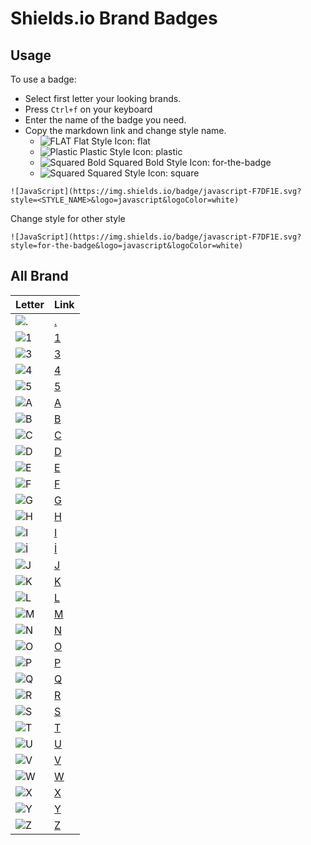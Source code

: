 # Shields.io Brand Badges

## Usage
To use a badge:
- Select first letter your looking brands.
- Press ```Ctrl+f``` on your keyboard
- Enter the name of the badge you need.
- Copy the markdown link and change style name.
  - ![FLAT](https://img.shields.io/badge/Flat-000000.svg?style=flat) Flat Style Icon: flat
  - ![Plastic](https://img.shields.io/badge/Plastic-000000.svg?style=plastic) Plastic Style Icon: plastic
  - ![Squared Bold](https://img.shields.io/badge/Squared/Bold-000000.svg?style=for-the-badge) Squared Bold Style Icon: for-the-badge
  - ![Squared](https://img.shields.io/badge/Square-000000.svg?style=square) Squared Style Icon: square

```
![JavaScript](https://img.shields.io/badge/javascript-F7DF1E.svg?style=<STYLE_NAME>&logo=javascript&logoColor=white)
```
Change style for other style

```
![JavaScript](https://img.shields.io/badge/javascript-F7DF1E.svg?style=for-the-badge&logo=javascript&logoColor=white)
```

## All Brand

| Letter                                                                              | Link                     |
| ----------------------------------------------------------------------------------- | ------------------------ |
| ![.](https://img.shields.io/badge/.-FFFFFF.svg?style=for-the-badge&logoColor=white) | [.](Badges/brandsdot.md) |
| ![1](https://img.shields.io/badge/1-FFFFFF.svg?style=for-the-badge&logoColor=white) | [1](Badges/brands1.md)   |
| ![3](https://img.shields.io/badge/3-FFFFFF.svg?style=for-the-badge&logoColor=white) | [3](Badges/brands3.md)   |
| ![4](https://img.shields.io/badge/4-FFFFFF.svg?style=for-the-badge&logoColor=white) | [4](Badges/brands4.md)   |
| ![5](https://img.shields.io/badge/5-FFFFFF.svg?style=for-the-badge&logoColor=white) | [5](Badges/brands5.md)   |
| ![A](https://img.shields.io/badge/A-FFFFFF.svg?style=for-the-badge&logoColor=white) | [A](Badges/brandsA.md)   |
| ![B](https://img.shields.io/badge/B-FFFFFF.svg?style=for-the-badge&logoColor=white) | [B](Badges/brandsB.md)   |
| ![C](https://img.shields.io/badge/C-FFFFFF.svg?style=for-the-badge&logoColor=white) | [C](Badges/brandsC.md)   |
| ![D](https://img.shields.io/badge/D-FFFFFF.svg?style=for-the-badge&logoColor=white) | [D](Badges/brandsD.md)   |
| ![E](https://img.shields.io/badge/E-FFFFFF.svg?style=for-the-badge&logoColor=white) | [E](Badges/brandsE.md)   |
| ![F](https://img.shields.io/badge/F-FFFFFF.svg?style=for-the-badge&logoColor=white) | [F](Badges/brandsF.md)   |
| ![G](https://img.shields.io/badge/G-FFFFFF.svg?style=for-the-badge&logoColor=white) | [G](Badges/brandsG.md)   |
| ![H](https://img.shields.io/badge/H-FFFFFF.svg?style=for-the-badge&logoColor=white) | [H](Badges/brandsH.md)   |
| ![I](https://img.shields.io/badge/I-FFFFFF.svg?style=for-the-badge&logoColor=white) | [I](Badges/brandsI.md)   |
| ![İ](https://img.shields.io/badge/İ-FFFFFF.svg?style=for-the-badge&logoColor=white) | [İ](Badges/brandsİ.md)   |
| ![J](https://img.shields.io/badge/J-FFFFFF.svg?style=for-the-badge&logoColor=white) | [J](Badges/brandsJ.md)   |
| ![K](https://img.shields.io/badge/K-FFFFFF.svg?style=for-the-badge&logoColor=white) | [K](Badges/brandsK.md)   |
| ![L](https://img.shields.io/badge/L-FFFFFF.svg?style=for-the-badge&logoColor=white) | [L](Badges/brandsL.md)   |
| ![M](https://img.shields.io/badge/M-FFFFFF.svg?style=for-the-badge&logoColor=white) | [M](Badges/brandsM.md)   |
| ![N](https://img.shields.io/badge/N-FFFFFF.svg?style=for-the-badge&logoColor=white) | [N](Badges/brandsN.md)   |
| ![O](https://img.shields.io/badge/O-FFFFFF.svg?style=for-the-badge&logoColor=white) | [O](Badges/brandsO.md)   |
| ![P](https://img.shields.io/badge/P-FFFFFF.svg?style=for-the-badge&logoColor=white) | [P](Badges/brandsP.md)   |
| ![Q](https://img.shields.io/badge/Q-FFFFFF.svg?style=for-the-badge&logoColor=white) | [Q](Badges/brandsQ.md)   |
| ![R](https://img.shields.io/badge/R-FFFFFF.svg?style=for-the-badge&logoColor=white) | [R](Badges/brandsR.md)   |
| ![S](https://img.shields.io/badge/S-FFFFFF.svg?style=for-the-badge&logoColor=white) | [S](Badges/brandsS.md)   |
| ![T](https://img.shields.io/badge/T-FFFFFF.svg?style=for-the-badge&logoColor=white) | [T](Badges/brandsT.md)   |
| ![U](https://img.shields.io/badge/U-FFFFFF.svg?style=for-the-badge&logoColor=white) | [U](Badges/brandsU.md)   |
| ![V](https://img.shields.io/badge/V-FFFFFF.svg?style=for-the-badge&logoColor=white) | [V](Badges/brandsV.md)   |
| ![W](https://img.shields.io/badge/W-FFFFFF.svg?style=for-the-badge&logoColor=white) | [W](Badges/brandsW.md)   |
| ![X](https://img.shields.io/badge/X-FFFFFF.svg?style=for-the-badge&logoColor=white) | [X](Badges/brandsX.md)   |
| ![Y](https://img.shields.io/badge/Y-FFFFFF.svg?style=for-the-badge&logoColor=white) | [Y](Badges/brandsY.md)   |
| ![Z](https://img.shields.io/badge/Z-FFFFFF.svg?style=for-the-badge&logoColor=white) | [Z](Badges/brandsZ.md)   |







